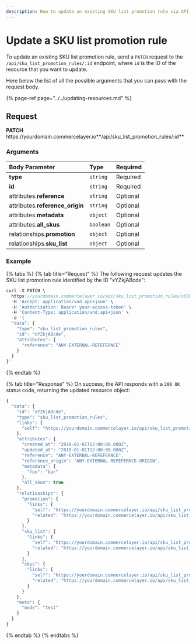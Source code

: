 ```yaml
---
description: How to update an existing SKU list promotion rule via API
---
```


# Update a SKU list promotion rule

To update an existing SKU list promotion rule, send a `PATCH` request to the `/api/sku_list_promotion_rules/:id` endpoint, where `id` is the ID of the resource that you want to update.

Here below the list of all the possible arguments that you can pass with the request body.

{% page-ref page="../../updating-resources.md" %}

## Request

**PATCH** https://<i></i>yourdomain.commercelayer.io**/api/sku_list_promotion_rules/:id**

### Arguments

| Body Parameter | Type | Required |
| :--- | :--- | :--- |
| **type** | `string` | Required |
| **id** | `string` | Required |
| attributes.**reference** | `string` | Optional |
| attributes.**reference_origin** | `string` | Optional |
| attributes.**metadata** | `object` | Optional |
| attributes.**all_skus** | `boolean` | Optional |
| relationships.**promotion** | `object` | Optional |
| relationships.**sku_list** | `object` | Optional |

### Example

{% tabs %}
{% tab title="Request" %}
The following request updates the SKU list promotion rule identified by the ID "xYZkjABcde":

```javascript
curl -X PATCH \
  https://yourdomain.commercelayer.io/api/sku_list_promotion_rules/xYZkjABcde \
  -H 'Accept: application/vnd.api+json' \
  -H 'Authorization: Bearer your-access-token' \
  -H 'Content-Type: application/vnd.api+json' \
  -d '{
  "data": {
    "type": "sku_list_promotion_rules",
    "id": "xYZkjABcde",
    "attributes": {
      "reference": "ANY-EXTERNAL-REFEFERNCE"
    }
  }
}'
```
{% endtab %}

{% tab title="Response" %}
On success, the API responds with a `200 OK` status code, returning the updated resource object:

```javascript
{
  "data": {
    "id": "xYZkjABcde",
    "type": "sku_list_promotion_rules",
    "links": {
      "self": "https://yourdomain.commercelayer.io/api/sku_list_promotion_rules/xYZkjABcde"
    },
    "attributes": {
      "created_at": "2018-01-01T12:00:00.000Z",
      "updated_at": "2018-01-01T12:00:00.000Z",
      "reference": "ANY-EXTERNAL-REFEFERNCE",
      "reference_origin": "ANY-EXTERNAL-REFEFERNCE-ORIGIN",
      "metadata": {
        "foo": "bar"
      },
      "all_skus": true
    },
    "relationships": {
      "promotion": {
        "links": {
          "self": "https://yourdomain.commercelayer.io/api/sku_list_promotion_rules/xYZkjABcde/relationships/promotion",
          "related": "https://yourdomain.commercelayer.io/api/sku_list_promotion_rules/xYZkjABcde/promotion"
        }
      },
      "sku_list": {
        "links": {
          "self": "https://yourdomain.commercelayer.io/api/sku_list_promotion_rules/xYZkjABcde/relationships/sku_list",
          "related": "https://yourdomain.commercelayer.io/api/sku_list_promotion_rules/xYZkjABcde/sku_list"
        }
      },
      "skus": {
        "links": {
          "self": "https://yourdomain.commercelayer.io/api/sku_list_promotion_rules/xYZkjABcde/relationships/skus",
          "related": "https://yourdomain.commercelayer.io/api/sku_list_promotion_rules/xYZkjABcde/skus"
        }
      }
    },
    "meta": {
      "mode": "test"
    }
  }
}
```
{% endtab %}
{% endtabs %}

